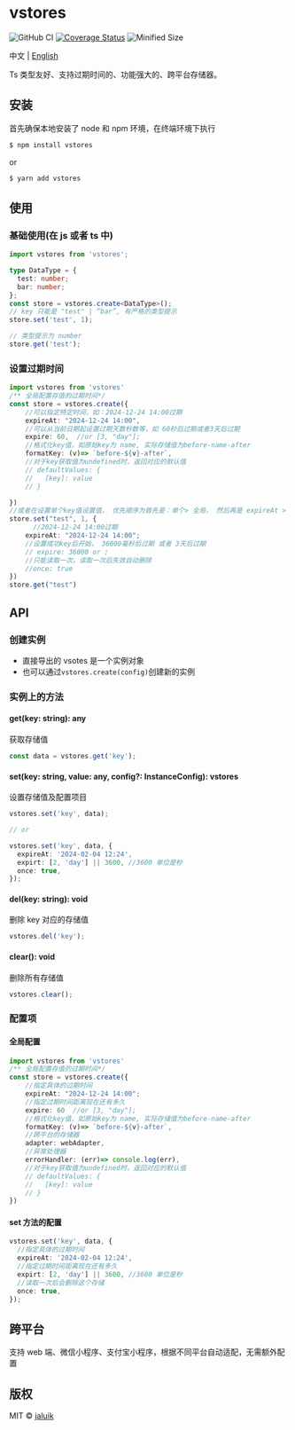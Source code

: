 # vstores

![GitHub CI](https://github.com/jaluik/vstores/actions/workflows/publish.yml/badge.svg) [![Coverage Status](https://coveralls.io/repos/github/jaluik/vstores/badge.svg?branch=master)](https://coveralls.io/github/jaluik/vstores?branch=master) ![Minified Size](https://badgen.net/bundlephobia/minzip/vstores)

中文 | [English](README_EN.md)

Ts 类型友好、支持过期时间的、功能强大的、跨平台存储器。

## 安装

首先确保本地安装了 node 和 npm 环境，在终端环境下执行

```sh
$ npm install vstores
```

or

```sh
$ yarn add vstores
```

## 使用

### 基础使用(在 js 或者 ts 中)

```typescript
import vstores from 'vstores';

type DataType = {
  test: number;
  bar: number;
};
const store = vstores.create<DataType>();
// key 只能是 "test" | “bar”, 有严格的类型提示
store.set('test', 1);

// 类型提示为 number
store.get('test');
```

### 设置过期时间

```typescript
import vstores from 'vstores'
/** 全局配置存值的过期时间*/
const store = vstores.create({
    //可以指定特定时间，如：2024-12-24 14:00过期
    expireAt: "2024-12-24 14:00",
    //可以从当前日期起设置过期天数秒数等，如 60秒后过期或者3天后过期
    expire: 60,  //or [3, "day"];
    //格式化key值，如原始key为 name, 实际存储值为before-name-after
    formatKey: (v)=> `before-${v}-after`,
    //对于key获取值为undefined时，返回对应的默认值
    // defaultValues: {
    //   [key]: value
    // }

})
//或者在设置单个key值设置值， 优先顺序为首先是：单个> 全局， 然后再是 expireAt > expire
store.set("test", 1, {
      //2024-12-24 14:00过期
    expireAt: "2024-12-24 14:00";
    //设置成功key后开始， 36000毫秒后过期 或者 3天后过期
    // expire: 36000 or ;
    //只能读取一次，读取一次后失效自动删除
    //once: true
})
store.get("test")
```

## API

### 创建实例

- 直接导出的 vsotes 是一个实例对象
- 也可以通过`vstores.create(config)`创建新的实例

### 实例上的方法

#### get(key: string): any

获取存储值

```typescript
const data = vstores.get('key');
```

#### set(key: string, value: any, config?: InstanceConfig): vstores

设置存储值及配置项目

```typescript
vstores.set('key', data);

// or

vstores.set('key', data, {
  expireAt: '2024-02-04 12:24',
  expirt: [2, 'day'] || 3600, //3600 单位是秒
  once: true,
});
```

#### del(key: string): void

删除 key 对应的存储值

```typescript
vstores.del('key');
```

#### clear(): void

删除所有存储值

```typescript
vstores.clear();
```

### 配置项

#### 全局配置

```typescript
import vstores from 'vstores'
/** 全局配置存值的过期时间*/
const store = vstores.create({
    //指定具体的过期时间
    expireAt: "2024-12-24 14:00";
    //指定过期时间距离现在还有多久
    expire: 60  //or [3, "day"];
    //格式化key值，如原始key为 name, 实际存储值为before-name-after
    formatKey: (v)=> `before-${v}-after`,
    //跨平台的存储器
    adapter: webAdapter,
    //异常处理器
    errorHandler: (err)=> console.log(err),
    //对于key获取值为undefined时，返回对应的默认值
    // defaultValues: {
    //   [key]: value
    // }
})

```

#### set 方法的配置

```typescript
vstores.set('key', data, {
  //指定具体的过期时间
  expireAt: '2024-02-04 12:24',
  //指定过期时间距离现在还有多久
  expirt: [2, 'day'] || 3600, //3600 单位是秒
  //读取一次后会删除这个存储
  once: true,
});
```

## 跨平台

支持 web 端、微信小程序、支付宝小程序，根据不同平台自动适配，无需额外配置

## 版权

MIT © [jaluik](https://github.com/jaluik)
